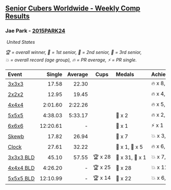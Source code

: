 <style>table {white-space: nowrap;}</style>
<link rel="stylesheet" type="text/css" href="/scw-comp/css/flags.css" />

## [Senior Cubers Worldwide - Weekly Comp Results](/scw-comp/results/)
### Jae Park - [2015PARK24](https://www.worldcubeassociation.org/persons/2015PARK24)

<i class="flag flag-US" />&nbsp;United States

<span style="white-space: nowrap;">🏆 = overall winner</span>, <span style="white-space: nowrap;">🥇 = 1st senior</span>, <span style="white-space: nowrap;">🥈 = 2nd senior</span>, <span style="white-space: nowrap;">🥉 = 3rd senior</span>, <span style="white-space: nowrap;">💥 = overall record (age group)</span>, <span style="white-space: nowrap;">🔥 = PR average</span>, <span style="white-space: nowrap;">⚡ = PR single</span>.

| Event | Single | Average | Cups | Medals | Achievements|
| :-- | --: | --: | :--: | :-- | :-- |
| [3x3x3](333.md) | 17.58 | 22.30 |  |  | 🔥 x 8, ⚡ x 7 |
| [2x2x2](222.md) | 12.95 | 19.45 |  |  | 🔥 x 4, ⚡ x 4 |
| [4x4x4](444.md) | 2:01.60 | 2:22.26 |  |  | 🔥 x 5, ⚡ x 6 |
| [5x5x5](555.md) | 4:38.03 | 5:33.17 |  | 🥉 x 2 | 🔥 x 2, ⚡ x 6 |
| [6x6x6](666.md) | 12:20.61 | - |  | 🥈 x 1 | ⚡ x 1 |
| [Skewb](skewb.md) | 17.82 | 26.94 |  | 🥈 x 7 | 💥 x 3, 🔥 x 5, ⚡ x 5 |
| [Clock](clock.md) | 27.61 | 32.22 |  | 🥈 x 1, 🥉 x 5 | 🔥 x 6, ⚡ x 6 |
| [3x3x3 BLD](333bf.md) | 45.10 | 57.55 | 🏆 x 28 | 🥇 x 31, 🥈 x 1 | 💥 x 7, 🔥 x 2, ⚡ x 6 |
| [4x4x4 BLD](444bf.md) | 4:26.20 | - | 🏆 x 25 | 🥇 x 28 | 💥 x 11, ⚡ x 11 |
| [5x5x5 BLD](555bf.md) | 12:10.99 | - | 🏆 x 14 | 🥇 x 22 | 💥 x 6, ⚡ x 6 |

<!-- Global site tag (gtag.js) - Google Analytics -->
<script async src="https://www.googletagmanager.com/gtag/js?id=UA-86348435-3"></script>
<script>window.dataLayer = window.dataLayer || []; function gtag() {dataLayer.push(arguments);} gtag('js', new Date()); gtag('config', 'UA-86348435-3');</script>
